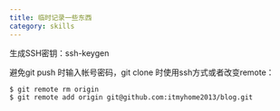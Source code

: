 ```yaml
---
title: 临时记录一些东西
category: skills
---
```

<!-- more -->
生成SSH密钥：ssh-keygen

避免git push 时输入帐号密码，git clone 时使用ssh方式或者改变remote：

    $ git remote rm origin  
    $ git remote add origin git@github.com:itmyhome2013/blog.git  